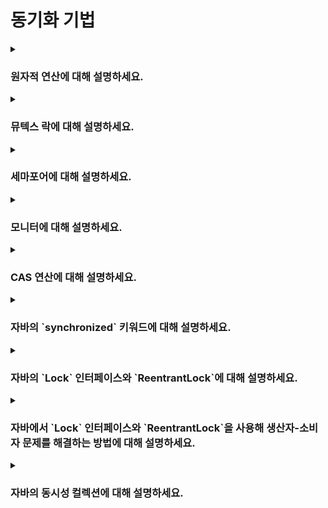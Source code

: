 # 동기화 기법

<details>  
<summary><h3>원자적 연산에 대해 설명하세요.</h3></summary>

- 더 이상 나눌 수 없는 단위의 연산
- 실행 중간에 끼어들 수 없고, 연산이 완전히 실행되거나 전혀 수행되지 않는 방식으로 동작함(all or nothing)
- 자바의 경우 `synchronized`나 `Lock`을 사용해 여러 연산을 하나의 원자적인 단위로 묶을 수 있음
- 원자적이지 않은 연산의 경우 멀티스레드 환경에서 동기화 문제가 발생할 수 있음
</details>

<details>  
<summary><h3>뮤텍스 락에 대해 설명하세요.</h3></summary>

#### 개념
- 임계 구역에 한 번에 하나의 스레드만 접근할 수 있도록 하는 동기화 매커니즘

#### 동작
1. 락 획득: 스레드는 임계 구역에 진입하기 전 뮤텍스 락 획득을 요청하는데, 만약 뮤텍스 락이 다른 스레드에 의해 사용 중이라면, 해당 스레드는 락이 해제될 때까지 대기 상태로 전환되거나 busy waiting 함
2. 임계 구역 진입: 뮤텍스 락을 획득한 스레드는 임계 구역에 진입해 공유 자원을 안전하게 접근 및 수정할 수 있음
3. 락 해제: 스레드가 임계 구역 내에서 작업을 완료하면, 뮤텍스 락을 해제하여 다른 스레드가 임계 구역에 진입할 수 있도록 함

#### 코드
```java
import java.util.concurrent.locks.Lock;
import java.util.concurrent.locks.ReentrantLock;

public class Counter {
    private int count = 0;
    private final Lock lock = new ReentrantLock();

    public void increment() {
        lock.lock();  // 뮤텍스 락 획득

        try {
            count++;
        } finally {
            lock.unlock();  // 뮤텍스 락 해제
        }
    }

    public int getCount() {
        lock.lock();

        try {
            return count;
        } finally {
            lock.unlock();
        }
    }
}
```
</details>

<details>  
<summary><h3>세마포어에 대해 설명하세요.</h3></summary>

#### 개념
- 일정 개수의 스레드만 동시에 임계 구역에 진입할 수 있도록 허용하는 동기화 매커니즘
- 동작 방식은 카운터가 있다는 점을 제외하면 뮤텍스 락과 동일함
- 동시에 여러 스레드가 접근해도 되는 경우에 사용(e.g. DB 커넥션 풀 등)

#### 코드
```java
import java.util.concurrent.Semaphore;

public class SharedResource {
    private final Semaphore semaphore;

    public SharedResource(int permits) {
        this.semaphore = new Semaphore(permits);  // 특정 개수의 스레드만 임계 구역에 접근하도록 설정
    }

    public void accessResource() {
        try {
            semaphore.acquire();  // 세마포어 획득 (카운터 감소)
            // 임계 구역 시작
            System.out.println("Resource accessed by " + Thread.currentThread().getName());
            Thread.sleep(1000);  // 자원 접근 시뮬레이션
            // 임계 구역 종료
        } catch (InterruptedException e) {
            Thread.currentThread().interrupt();
        } finally {
            semaphore.release();  // 세마포어 해제 (카운터 증가)
        }
    }

    public static void main(String[] args) {
        SharedResource resource = new SharedResource(2);  // 동시에 2개의 스레드만 임계 구역 접근 가능

        for (int i = 0; i < 5; i++) {
            new Thread(resource::accessResource, "Thread-" + i).start();
        }
    }
}
```
</details>

<details>  
<summary><h3>모니터에 대해 설명하세요.</h3></summary>

#### 개념
- 상호 배제, 조건 대기를 통해 임계 구역을 관리하는 고수준의 동기화 매커니즘
- 임계 구역 내에 하나의 스레드만 진입할 수 있도록 제한하며, 조건 변수를 사용해 특정 조건이 만족되었을 때만 대기 중인 스레드를 깨워 작업을 수행하게 함
- 자바의 `synchroninzed` 키워드가 대표적인 모니터의 예시임
- 아래 `Condition`을 사용한 생산자-소비자 문제의 개선1 부분 코드가 모니터의 내부 구현과 유사함
</details>

<details>  
<summary><h3>CAS 연산에 대해 설명하세요.</h3></summary>

- 하드웨어 차원에서 구현된 원자적 연산이며, CAS(Compare-and-Swap) 연산을 사용하면 락을 사용하지 않고도 일정 부분 원자적 연산을 수행할 수 있음
- CAS 연산의 원자성은 CPU 차원에서 보장되며, 메모리 특정 위치의 값이 예상한 값과 일치하면 새로운 값으로 변경하는 형태로 동작함
- 만약 현재 값이 예상한 값과 일치하지 않으면, 값을 변경하지 않고 busy waiting 방식으로 재시도함
- 따라서 충돌이 적은 환경에서는 락보다 성능이 좋지만, 충돌이 많이 발생하는 환경에서는 락에 비해 성능이 떨어질 수 있음
- 일반적인 경우, 동기화 락을 사용하고 간단한 연산의 경우에만 CAS 연산의 사용을 권장함
<details>  
  
<summary><h4>자바의 CAS 연산에 대해 설명하세요.</h4></summary>

- 자바에서는 `java.util.concurrent.atomic` 패키지 내의 `Atomic` 클래스들이 내부적으로 CAS 연산을 사용하여 원자성을 보장함
  
```java
import java.util.concurrent.atomic.AtomicInteger;

public class Main {
    public static void main(String[] args) {
        AtomicInteger atomicInteger = new AtomicInteger();  // 초기값: 0
        System.out.println("초기값: " + atomicInteger.get());

        // 현재 값 0이면 1로 세팅(원자적 실행)
        boolean result1 = atomicInteger.compareAndSet(0, 1);
        System.out.println("result1: " + result1);
        System.out.println("현재값: " + atomicInteger.get());

        // 현재 값 1이라 실패(원자적 실행)
        boolean result2 = atomicInteger.compareAndSet(0, 1);
        System.out.println("result2: " + result2);
        System.out.println("현재값: " + atomicInteger.get());
    }
}
```
</details>
</details>

<details>  
<summary><h3>자바의 `synchronized` 키워드에 대해 설명하세요.</h3></summary>

#### `synchronized`
- `synchronized` 키워드를 사용해 임계 영역을 보호하면 여러 스레드가 동시에 하나의 공유 자원에 접근하지 못하며, 이를 동기화라 부름
- 모든 객체는 내부에 자신만의 락(lock)을 가짐
- 특정 메소드나 블록을 `synchronized` 키워드로 감싸면, 한 스레드가 락을 획득해 해당 영역의 코드를 실행하는 동안 다른 스레드는 `BLOCKED` 상태로 락을 기다림
- 메소드 레벨에 `synchronized` 키워드를 사용해 동기화하는 것보다는 필요한 부분만 `synchronized` 블록으로 선언하는 것이 성능상 유리함

```java
// 메서드 레벨
public synchronized void method() {}

public void method() {
    // 필요한 부분만
    synchronized(this) {
        // ...   
    }
}
```

> **참고**  
> `volatile` 키워드 없이 `synchronized` 키워드만 사용해도 메모리 가시성 문제는 발생하지 않음

#### 단점
- `BLOCKED` 상태로 무한 대기: 락을 획득하기 위해 무한 대기 상태로 들어가며, 이때 CPU 스케줄링 대상에서 제외되고 인터럽트에 응답하지 않음
- 락 획득 순서 미보장: 락을 획득하기 위해 기다리는 `BLOCKED` 상태 스레드들의 락 획득 순서는 보장되지 않음(누가 먼저 락을 얻을지 예측할 수 없음)
</details>

<details>  
<summary><h3>자바의 `Lock` 인터페이스와 `ReentrantLock`에 대해 설명하세요.</h3></summary>

#### `Lock` 인터페이스

> **주의**  
> `Lock` 인터페이스에서의 락은 객체마다 갖는 모니터 락이 아닌 `ReentrantLock`이 제공하는 기능을 말하며, 모니터 락은 `synchronized`에서만 사용함

##### `void lock()`
- 락을 획득함
- 만약 다른 스레드가 이미 락을 획득했다면, 현재 스레드는 락을 획득할 때까지 `WAITING` 상태로 대기함
- `WAITING` 상태지만 인터럽트가 발생해도 무시하고 락 획득을 기다림

##### `void lockInterruptibly()`
- 락을 획득함
- 만약 다른 스레드가 이미 락을 획득했다면, 현재 스레드는 락을 획득할 때까지 `WAITING` 상태로 대기함
- 대기 중 인터럽트가 발생하면 `InterruptedExeption`이 발생하며 락 획득을 포기함

##### `boolean tryLock()`
- 락을 획득하려고 시도한 후, 즉시 성공 여부를 반환함
- 락 획득 성공: `true` 반환 
- 락 획득 실패: 다른 스레드가 이미 락을 가지고 있으면 대기하지 않고 `false` 반환

##### `boolean tryLock(long time, TimeUnit unit)`
- 주어진 시간 동안 락을 획득하려고 시도함
- 주어진 시간 내에 락 획득 성공: `true` 반환
- 주어진 시간 내에 락 획득 실패: 대기 시간이 지나면 `false` 반환

##### `void unlock()`
- 락을 해제함
- 락을 획득한 스레드만 호출할 수 있으며, 락을 해제하면 대기 중인 스레드 중 하나가 락을 획득할 수 있음

<br>

#### `ReentrantLock` 
- `Lock` 인터페이스의 구현체이며 스레드가 공정하게 락을 획득할 수 있는 모드를 제공함
- 공정 모드(fair mode)와 비공정 모드(non-fair mode)가 있음

##### 비공정 모드
- 기본 모드이며, 대기 중인 스레드 중 아무나 락을 획득할 수 있음
- 대기 중인 스레드 중 어떤 것이 락을 획득할지 예측할 수 없으며, 특정 스레드가 계속해서 락을 획득하지 못할 수 있음

##### 공정 모드
- 락을 요청한 순서대로 락을 획득할 수 있음
- 모든 스레드가 락을 요청한 순서대로 공정하게 획득할 수 있지만, 락을 획득하는 속도가 느려질 수 있음
</details>

<details>  
<summary><h3>자바에서 `Lock` 인터페이스와 `ReentrantLock`을 사용해 생산자-소비자 문제를 해결하는 방법에 대해 설명하세요.</h3></summary>

#### 개념
- 멀티스레딩 환경에서 발생할 수 있는 대표적인 동기화 문제
- 여러 생산자와 소비자 스레드가 버퍼를 사용할 때, 스레드 간 동기화 문제가 발생할 수 있음
- 한정된 버퍼 문제(Bounded-buffer problem)라고도 부름
- 생산자(Producer): 데이터를 생산하여 버퍼에 저장하는 역할
- 소비자(Consumer): 버퍼에 저장된 데이터를 사용하는 역할
- 버퍼(Buffer): 생산자가 생산한 데이터를 소비자가 소비하기 전까지 일시적으로 저장하는 공간

#### 해결법: `Object`의 `wait()`, `notify()` 메서드 사용
- 객체 내부에 존재하는 하나의 스레드 대기 집합에서 생산자, 소비자 스레드를 관리
- 즉, `notify()`를 호출할 때 대기 집합에서 어떤 스레드가 선택될지 알 수 없어 생산자가 생산자 스레드를, 소비자가 소비자 스레드를 깨우는 비효율이 발생할 수 있음
- 또한 어떤 스레드가 실행될지 알 수 없으므로 기아 문제가 발생할 수 있음
- `notifyAll()` 메서드를 사용해 기아 문제를 해결할 수 있지만, 매번 모든 스레드를 깨워야하는 비효율 발생

```java
import lombok.extern.slf4j.Slf4j;

import java.util.ArrayDeque;
import java.util.Queue;

@Slf4j
class BoundedQueue {
    private final Queue<String> queue = new ArrayDeque<>();
    private final int maxSize;

    public BoundedQueue(int maxSize) {
        this.maxSize = maxSize;
    }

    // 생산자가 큐에 데이터 저장
    public synchronized void put(String data) {
        while (queue.size() == maxSize) {
            log.info("큐가 가득차 생산자가 대기합니다.");

            try {
                wait();  // 상태 변경(RUNNABLE -> WAITING) 및 락 반납
                log.info("생산자가 깨어났습니다.");
            } catch (InterruptedException e) {
                throw new RuntimeException(e);
            }
        }

        queue.offer(data);
        log.info("생산자가 데이터를 저장한 다음 notify() 메서드를 호출했습니다.");
        notify();  // 대기 중인 스레드 WAITING -> BLOCKED
        // notifyAll();
    }

    // 소비자가 큐에서 데이터 소비
    public synchronized String take() {
        while (queue.isEmpty()) {
            log.info("큐가 비어있어 소비자가 대기합니다.");

            try {
                wait();  // 상태 변경(RUNNABLE -> WAITING) 및 락 반납
                log.info("소비자가 깨어났습니다.");
            } catch (InterruptedException e) {
                throw new RuntimeException(e);
            }
        }

        String data = queue.poll();
        log.info("소비자가 데이터를 꺼낸 다음 notify() 메서드를 호출했습니다.");
        notify();  // 대기 중인 스레드 WAITING -> BLOCKED
        // notifyAll();
        return data;
    }

    @Override
    public String toString() {
        return queue.toString();
    }
}
```

<br>

#### 개선1: `Lock`과 `Condition` 사용
- 생산자가 생산자 스레드를 깨우고, 소비자가 소비자 스레드를 깨우는 비효율을 개선해야함
- 즉, 생산자는 소비자를 깨워야하고, 소비자는 생산자를 깨워야함
- 이는 생산자 스레드 대기 집합과 소비자 스레드 대기 집합을 `Condition`으로 분리하여 해결할 수 있음

```java
import java.util.concurrent.locks.Condition;
import java.util.concurrent.locks.Lock;
import java.util.concurrent.locks.ReentrantLock;

class BoundedQueue {
    private final Lock lock = new ReentrantLock();
    private final Condition producerCondition = lock.newCondition();  // 생산자 스레드 대기 집합
    private final Condition consumerCondition = lock.newCondition();  // 소비자 스레드 대기 집합

    private final Queue<String> queue = new ArrayDeque<>();
    private final int maxSize;

    public BoundedQueue(int maxSize) {
        this.maxSize = maxSize;
    }

    public void put(String data) {
        lock.lock();
        
        try {
            while (queue.size() == maxSize) {
                log.info("큐가 가득차 생산자가 대기합니다.");

                try {
                    producerCondition.await();
                    log.info("생산자가 깨어났습니다.");
                } catch (InterruptedException e) {
                    throw new RuntimeException(e);
                }
            }

            queue.offer(data);
            log.info("생산자가 데이터를 저장한 다음 consumerCondition의 signal() 메서드를 호출했습니다.");
            consumerCondition.signal();   
        } finally {
            lock.unlock();
        }
    }

    public String take() {
        lock.lock();

        try {
            while (queue.isEmpty()) {
                log.info("큐가 비어있어 소비자가 대기합니다.");
                
                try {
                    consumerCondition.await();
                    log.info("소비자가 깨어났습니다.");
                } catch (InterruptedException e) {
                    throw new RuntimeException(e);
                }
            }

            String data = queue.poll();
            log.info("소비자가 데이터를 꺼낸 다음 producerCondition의 signal() 메서드를 호출했습니다.");
            producerCondition.signal();
            return data;
        } finally {
            lock.unlock();
        }
    }

    @Override
    public String toString() {
        return queue.toString();
    }
}
```

<br>

#### 개선2: `BlockingQueue` 사용
- 자바는 생산자-소비자 문제를 해결하기 위한 `BlockingQueue` 인터페이스를 제공함
- `BlockingQueue`의 구현체들은 내부적으로 위 코드와 비슷한 로직으로 동작함
- `ArrayBlockingQueue`, `LinkedBlockingQueue` 등의 구현체 존재
</details>

<details>  
<summary><h3>자바의 동시성 컬렉션에 대해 설명하세요.</h3></summary>

#### 동시성 컬렉션
- 컬렉션 프레임워크 대부분은 thread-safe 하지 않으므로 멀티스레드 환경에서 문제없이 사용할 수 있는 자료 구조가 필요함

##### synchronized 컬렉션
- 프록시 패턴을 사용해 모든 내부 메서드에 `synchronized` 키워드를 붙여 구현된 자료 구조
- 모든 메서드 사용 시 락 오버헤드가 발생하므로 성능이 크게 저하됨

##### `java.util.concurrent`의 동시성 컬렉션
- `synchronized` 컬렉션을 대체할 수 있는 높은 성능의 thread-safe 자료 구조
- 멀티스레드 환경에서 최적화된 동시 접근을 가능케 함
</details>
